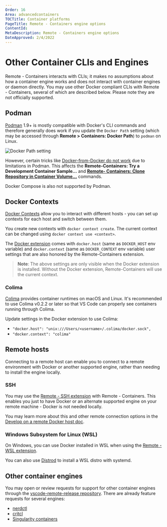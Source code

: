 ```yaml
---
Order: 16
Area: advancedcontainers
TOCTitle: Container platforms
PageTitle: Remote - Containers engine options
ContentId:
MetaDescription: Remote - Containers engine options
DateApproved: 2/4/2022
---
```


# Other Container CLIs and Engines

Remote - Containers interacts with CLIs; it makes no assumptions about how a container engine works and does not interact with container engines or daemon directly. You may use other Docker compliant CLIs with Remote - Containers, several of which are described below. Please note they are not officially supported.

## Podman

[Podman](https://podman.io/) 1.9+ is mostly compatible with Docker's CLI commands and therefore generally does work if you update the `Docker Path` setting (which may be accessed through **Remote > Containers: Docker Path**) to `podman` on Linux.

![Docker Path setting](images/platform-options/docker-path-setting.png)

However, certain tricks like [Docker-from-Docker do not work](https://github.com/containers/libpod/issues/4056#issuecomment-535511841) due to limitations in Podman. This affects the **Remote-Containers: Try a Development Container Sample...** and **[Remote- Containers: Clone Repository in Container Volume...](/docs/remote/containers.md#quick-start-open-a-git-repository-or-github-pr-in-an-isolated-container-volume)** commands.

Docker Compose is also not supported by Podman.

## Docker Contexts

[Docker Contexts](https://docs.docker.com/engine/context/working-with-contexts/) allow you to interact with different hosts - you can set up contexts for each host and switch between them.

You create new contexts with `docker context create`. The current context can be changed using `docker context use <context>`.

The [Docker extension](https://marketplace.visualstudio.com/items?itemName=ms-azuretools.vscode-docker) comes with `docker.host` (same as `DOCKER_HOST` env variable) and `docker.context` (same as `DOCKER_CONTEXT` env variable) user settings that are also honored by the Remote-Containers extension.

> **Note**: The above settings are only visible when the Docker extension is installed. Without the Docker extension, Remote-Containers will use the current context.

### Colima

[Colima](https://github.com/abiosoft/colima) provides container runtimes on macOS and Linux. It's recommended to use Colima v0.2.2 or later so that VS Code can properly see containers running through Colima.

Update settings in the Docker extension to use Colima:
* `"docker.host": "unix:///Users/<username>/.colima/docker.sock",`
* `"docker.context": "colima"`

## Remote hosts

Connecting to a remote host can enable you to connect to a remote environment with Docker or another supported engine, rather than needing to install the engine locally.

### SSH
You may use the [Remote - SSH extension](https://marketplace.visualstudio.com/items?itemName=ms-vscode-remote.remote-ssh) with Remote - Containers. This enables you just to have Docker or an alternate supported engine on your remote machine - Docker is not needed locally.

You may learn more about this and other remote connection options in the [Develop on a remote Docker host doc](https://code.visualstudio.com/remote/advancedcontainers/develop-remote-host#_connect-using-docker-contexts).

### Windows Subsystem for Linux (WSL)
On Windows, you can use Docker installed in WSL when using the [Remote - WSL extension](https://marketplace.visualstudio.com/items?itemName=ms-vscode-remote.remote-wsl).

You can also use [Distrod](https://github.com/nullpo-head/wsl-distrod) to install a WSL distro with systemd.

## Other container engines

You may open or review requests for support for other container engines through the [vscode-remote-release repository](https://github.com/microsoft/vscode-remote-release). There are already feature requests for several engines:

* [nerdctl](https://github.com/microsoft/vscode-remote-release)
* [critcl](https://github.com/microsoft/vscode-remote-release/issues/6075)
* [Singularity containers](https://github.com/microsoft/vscode-remote-release/issues/3066)